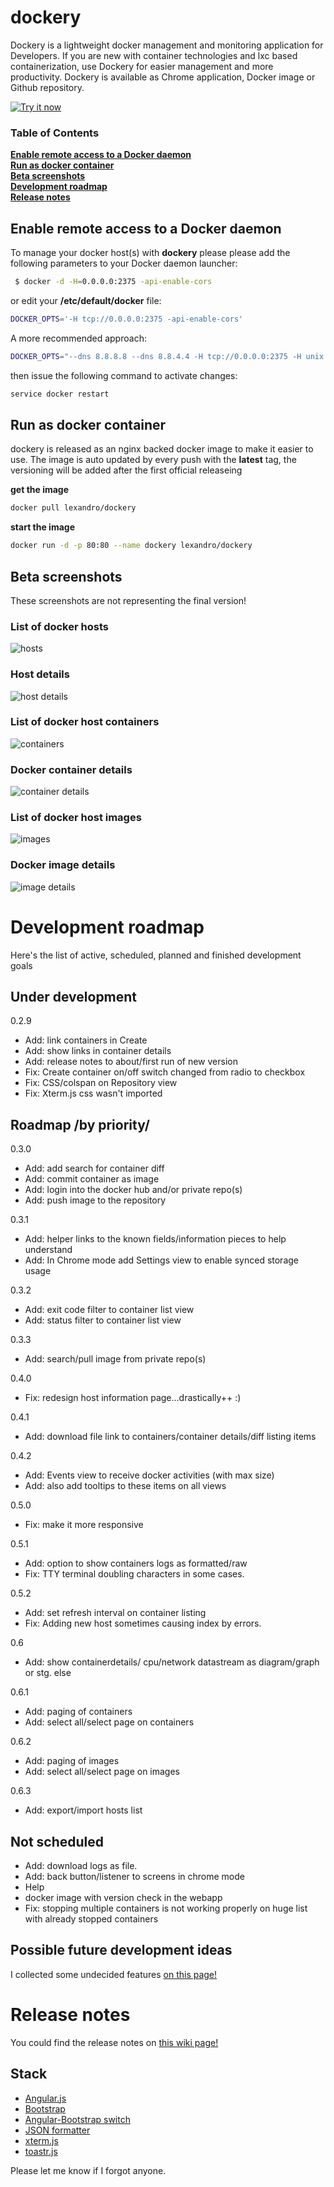 # dockery

Dockery is a lightweight docker management and monitoring application for Developers. If you are new with container technologies and lxc based containerization, use Dockery 
for easier management and more productivity. Dockery is available as Chrome application, Docker image or Github repository.

<a target="_blank" href="https://chrome.google.com/webstore/detail/dockery-light/cefhojablgaokgccloekpocgmffgecmm">
<img alt="Try it now" src="https://raw.github.com/GoogleChrome/chrome-app-samples/master/tryitnowbutton_small.png" title="Click here to install this app from the Chrome Web Store"></img>
</a>
 
### Table of Contents
**[Enable remote access to a Docker daemon](#enable-remote-access-to-a-docker-daemon)**  
**[Run as docker container](#run-as-docker-container)**  
**[Beta screenshots](#beta-screenshots)**  
**[Development roadmap](#development-roadmap)**  
**[Release notes](#release-notes)**
 

## Enable remote access to a Docker daemon

To manage your docker host(s) with **dockery** please please add the following parameters to your Docker daemon launcher:

```bash
 $ docker -d -H=0.0.0.0:2375 -api-enable-cors
```

or edit your **/etc/default/docker** file:

```bash
DOCKER_OPTS='-H tcp://0.0.0.0:2375 -api-enable-cors'
```

A more recommended approach:
```bash
DOCKER_OPTS="--dns 8.8.8.8 --dns 8.8.4.4 -H tcp://0.0.0.0:2375 -H unix:///var/run/docker.sock -api-enable-cors"

```

then issue the following command to activate changes:
```bash
service docker restart
```
## Run as docker container
dockery is released as an nginx backed docker image to make it easier to use. The image is auto updated by every push with the **latest** tag, the versioning will be added 
after the first official releaseing

**get the image**
```bash
docker pull lexandro/dockery
```

**start the image**
```bash
docker run -d -p 80:80 --name dockery lexandro/dockery
```
## Beta screenshots
These screenshots are not representing the final version!

### List of docker hosts
![hosts](docs/images/screenshot_hosts.jpg "List of hosts")

### Host details
![host details](docs/images/screenshot_host_details.jpg "Details of the selected host")

### List of docker host containers
![containers](docs/images/screenshot_containers.jpg "List of docker host containers")

### Docker container details
![container details](docs/images/screenshot_container_details.jpg "Docker container details")

### List of docker host images
![images](docs/images/screenshot_images.jpg "List of docker host images")

### Docker image details
![image details](docs/images/screenshot_image_details.jpg "Docker image details")

# Development roadmap
Here's the list of active, scheduled, planned and finished development goals

## Under development
0.2.9
- Add: link containers in Create
- Add: show links in container details
- Add: release notes to about/first run of new version
- Fix: Create container on/off switch changed from radio to checkbox
- Fix: CSS/colspan on Repository view
- Fix: Xterm.js css wasn't imported

## Roadmap /by priority/
0.3.0
- Add: add search for container diff
- Add: commit container as image
- Add: login into the docker hub and/or private repo(s)
- Add: push image to the repository

0.3.1
- Add: helper links to the known fields/information pieces to help understand
- Add: In Chrome mode add Settings view to enable synced storage usage  

0.3.2
- Add: exit code filter to container list view 
- Add: status filter to container list view

0.3.3
 - Add: search/pull image from private repo(s) 

0.4.0
- Fix: redesign host information page...drastically++ :)

0.4.1
- Add: download file link to containers/container details/diff listing items

0.4.2
- Add: Events view to receive docker activities (with max size)
- Add: also add tooltips to these items on all views

0.5.0
- Fix: make it more responsive

0.5.1

- Add: option to show containers logs as formatted/raw 
- Fix: TTY terminal doubling characters in some cases.  

0.5.2 
- Add: set refresh interval on container listing
- Fix: Adding new host sometimes causing index by errors.

0.6
- Add: show containerdetails/ cpu/network datastream as diagram/graph or stg. else 

0.6.1
- Add: paging of containers
- Add: select all/select page on containers

0.6.2
- Add: paging of images
- Add: select all/select page on images

0.6.3
- Add: export/import hosts list


## Not scheduled
- Add: download logs as file.
- Add: back button/listener to screens in chrome mode
- Help
- docker image with version check in the webapp
- Fix: stopping multiple containers is not working properly on huge list with already stopped containers
## Possible future development ideas
I collected some undecided features [on this page!](https://github.com/lexandro/dockery/wiki/Development-ideas)

# Release notes
You could find the release notes on [this wiki page!](https://github.com/lexandro/dockery/wiki)

## Stack
* [Angular.js](https://github.com/angular/angular.js)
* [Bootstrap](http://getbootstrap.com/)
* [Angular-Bootstrap switch](https://github.com/frapontillo/angular-bootstrap-switch)
* [JSON formatter](https://github.com/mohsen1/json-formatter)
* [xterm.js](http://xtermjs.readthedocs.org/en/latest/)
* [toastr.js](https://github.com/CodeSeven/toastr)

Please let me know if I forgot anyone.
